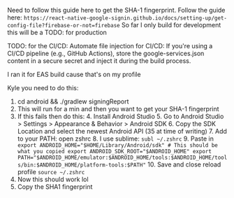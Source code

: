 Need to follow this guide here to get the SHA-1 fingerprint. Follow the guide here:
`https://react-native-google-signin.github.io/docs/setting-up/get-config-file?firebase-or-not=firebase`
So far I only build for development this will be a TODO: for production

TODO: for the CI/CD:
Automate file injection for CI/CD: If you're using a CI/CD pipeline (e.g., GitHub Actions), store the google-services.json content in a secure secret and inject it during the build process.

I ran it for EAS build cause that's on my profile

Kyle you need to do this:
1. cd android && ./gradlew signingReport
2. This will run for  a min and then you want to get your SHA-1 fingerprint
3. If this fails then do this:
   4. Install Android Studio
   5. Go to Android Studio > Settings > Appearance & Behavior > Android SDK
   6. Copy the SDK Location and select the newest Android API (35 at time of writing)
   7. Add to your PATH: open zshrc
      8. I use sublime: `subl ~/.zshrc`
      9. Paste in 
      ` export ANDROID_HOME="$HOME/Library/Android/sdk" # This should be what you copied
         export ANDROID_SDK_ROOT="$ANDROID_HOME"
         export PATH="$ANDROID_HOME/emulator:$ANDROID_HOME/tools:$ANDROID_HOME/tools/bin:$ANDROID_HOME/platform-tools:$PATH"`
      10. Save and close reload profile `source ~/.zshrc`
11. Now this should work lol 
12. Copy the SHA1 fingerprint
